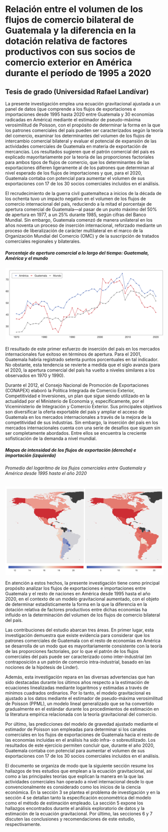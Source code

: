 # Relación entre el volumen de los flujos de comercio bilateral de Guatemala y la diferencia en la dotación relativa de factores productivos con sus socios de comercio exterior en América durante el período de 1995 a 2020

## Tesis de grado (Universidad Rafael Landívar) 

La presente investigación emplea una ecuación gravitacional ajustada a un panel de datos (que comprende a los flujos de exportaciones e importaciones desde 1995 hasta 2020 entre Guatemala y 30 economías radicadas en América) mediante el estimador de pseudo-máxima verosimilitud de Poisson, con el propósito de determinar la forma en la que los patrones comerciales del país pueden ser caracterizados según la teoría del comercio, examinar los determinantes del volumen de los flujos de intercambio comercial bilateral y evaluar el potencial de expansión de las actividades comerciales de Guatemala en materia de exportación de mercancías. Los resultados sugieren que el patrón comercial del país es explicado mayoritariamente por la teoría de las proporciones factoriales para ambos tipos de flujos de comercio, que los determinantes de las exportaciones difieren ligeramente al de los patrones que determinan al nivel esperado de los flujos de importaciones y que, para el 2020, Guatemala contaba con potencial para aumentar el volumen de sus exportaciones con 17 de los 30 socios comerciales incluidos en el análisis.

El recrudecimiento de la guerra civil guatemalteca a inicios de la década de los ochenta tuvo un impacto negativo en el volumen de los flujos de comercio internacional del país, reduciendo a la mitad el porcentaje de apertura comercial de Guatemala—al pasar de un punto máximo del 50% de apertura en 1977, a un 25% durante 1985, según cifras del Banco Mundial. Sin embargo, Guatemala comenzó de manera unilateral en los años noventa un proceso de inserción internacional, reforzado mediante un proceso de liberalización de carácter multilateral en el marco de la Organización Mundial del Comercio (OMC) y de la suscripción de tratados comerciales regionales y bilaterales. 

##### Porcentaje de apertura comercial a lo largo del tiempo: Guatemala, América y el mundo
![](https://raw.githubusercontent.com/gafnts/gravity-model/main/Data%20visualization/Plots/trade%20openness.png)

El resultado de este primer esfuerzo de inserción del país en los mercados internacionales fue exitoso en términos de apertura. Para el 2001, Guatemala habría registrado setenta puntos porcentuales en tal indicador. No obstante, esta tendencia se revierte a medida que el siglo avanza (para el 2020, la apertura comercial del país ha vuelto a niveles similares a los observados en 1970 y 1990).

Durante el 2012, el Consejo Nacional de Promoción de Exportaciones (CONAPEX) elaboró la Política Integrada de Comercio Exterior, Competitividad e Inversiones, un plan que sigue siendo utilizado en la actualidad por el Ministerio de Economía y, específicamente, por el Viceministerio de Integración y Comercio Exterior. Sus principales objetivos son diversificar la oferta exportable del país y ampliar el acceso de Guatemala en los mercados internacionales a través de la mejora de la competitividad de sus industrias. Sin embargo, la inserción del país en los mercados internacionales cuenta con una serie de desafíos que siguen sin ser completamente abordados. Entre ellos se encuentra la creciente sofisticación de la demanda a nivel mundial.

##### Mapas de intensidad de los flujos de exportación (derecha) e importación (izquierda)
###### Promedio del logaritmo de los flujos comerciales entre Guatemala y América desde 1995 hasta el año 2020
![](https://raw.githubusercontent.com/gafnts/gravity-model/main/Data%20visualization/Plots/maps.png)

En atención a estos hechos, la presente investigación tiene como principal propósito analizar los flujos de exportaciones e importaciones entre Guatemala y el resto de naciones en América desde 1995 hasta el año 2020, en el contexto de un modelo gravitacional aumentado, con el objeto de determinar estadísticamente la forma en la que la diferencia en la dotación relativa de factores productivos entre dichas economías ha influido en la determinación del volumen de los flujos de comercio bilateral del país.

Las contribuciones del estudio abarcan tres áreas. En primer lugar, esta investigación demuestra que existe evidencia para considerar que los patrones comerciales de Guatemala con el resto de economías en América se desarrolla de un modo que es mayoritariamente consistente con la teoría de las proporciones factoriales, por lo que el patrón de los flujos comerciales del país puede ser caracterizado como inter-industrial (en contraposición a un patrón de comercio intra-industrial, basado en las nociones de la hipótesis de Linder).

Además, esta investigación repara en las diversas advertencias que han sido destacadas durante los últimos años respecto a la estimación de ecuaciones linealizadas mediante logaritmos y estimadas a través de mínimos cuadrados ordinarios. Por lo tanto, el modelo gravitacional es ajustado a los datos mediante el estimador de pseudo-máxima verosimilitud de Poisson (PPML), un modelo lineal generalizado que se ha convertido gradualmente en el estándar durante los procedimientos de estimación en la literatura empírica relacionada con la teoría gravitacional del comercio.

Por último, las predicciones del modelo de gravedad ajustado mediante el estimador de Poisson son empleadas para determinar si los canales comerciales en los flujos de exportaciones de Guatemala hacia el resto de las economías incluidas en el análisis ha sido infra- o sobreutilizado. Los resultados de este ejercicio permiten concluir que, durante el año 2020, Guatemala contaba con potencial para aumentar el volumen de sus exportaciones con 17 de los 30 socios comerciales incluidos en el análisis.

El documento se organiza de modo que la siguiente sección resume los hallazgos de tres estudios que emplean a la ecuación gravitacional, así como a las principales teorías que explican la manera en la que las actividades comerciales han operado a nivel internacional desde lo que convencionalmente es considerado como los inicios de la ciencia económica. En la sección 3 se plantea el problema de investigación y en la sección 4 se detallan tanto la especificación econométrica del modelo como el método de estimación empleado. La sección 5 expone los hallazgos encontrados durante el análisis exploratorio de datos y la estimación de la ecuación gravitacional. Por último, las secciones 6 y 7 discuten las conclusiones y recomendaciones de este estudio, respectivamente.

